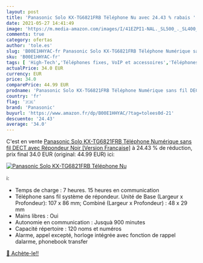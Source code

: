 ```yaml
---
layout: post
title: 'Panasonic Solo KX-TG6821FRB Téléphone Nu avec 24.43 % rabais '
date: 2021-05-27 14:41:49
image: 'https://m.media-amazon.com/images/I/41EZPI1-NAL._SL500_._SL400_.jpg'
comments: true
category: ofertas
author: 'tole.es'
slug: 'B00E1HHYAC-fr Panasonic Solo KX-TG6821FRB Téléphone Numérique sans fil...'
sku: 'B00E1HHYAC-fr'
tags: [ 'High-Tech','Téléphones fixes, VoIP et accessoires','Téléphones analogiques et DECT','panasonic', ]
actualPrice: 34.0 EUR
currency: EUR
price: 34.0
comparePrice: 44.99 EUR
prodname: 'Panasonic Solo KX-TG6821FRB Téléphone Numérique sans fil DECT avec Répondeur Noir [Version Française]'
country: 'fr'
flag: '🇫🇷'
brand: 'Panasonic'
buyurl: 'https://www.amazon.fr/dp/B00E1HHYAC/?tag=tolees0d-21'
descuento: '24.43'
average: '34.0'
---
```


C'est en vente [Panasonic Solo KX-TG6821FRB Téléphone Numérique sans fil DECT avec Répondeur Noir [Version Française]](https://www.amazon.fr/dp/B00E1HHYAC/?tag=tolees0d-21)  à  24.43 % de réduction, prix final  34.0 EUR (original: 44.99 EUR) ici:

[![Panasonic Solo KX-TG6821FRB Téléphone Nu](https://m.media-amazon.com/images/I/41EZPI1-NAL._SL500_._SL400_.jpg)](https://www.amazon.fr/dp/B00E1HHYAC/?tag=tolees0d-21)

ℹ️:

- Temps de charge : 7 heures. 15 heures en communication
- Téléphone sans fil système de répondeur. Unité de Base (Largeur x Profondeur): 107 x 86 mm; Combiné (Largeur x Profondeur) : 48 x 29 mm
- Mains libres : Oui
- Autonomie en communication : Jusquà 900 minutes
- Capacité répertoire : 120 noms et numéros
- Alarme, appel excepté, horloge intégrée avec fonction de rappel dalarme, phonebook transfer

[🛒 Achète-le!!](https://www.amazon.fr/dp/B00E1HHYAC/?tag=tolees0d-21)
